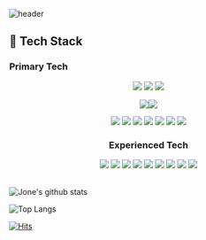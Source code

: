 <!--
**Jone4865/Jone4865** is a ✨ _special_ ✨ repository because its `README.md` (this file) appears on your GitHub profile.

Here are some ideas to get you started:

- 🔭 I’m currently working on ...
- 🌱 I’m currently learning ...
- 👯 I’m looking to collaborate on ...
- 🤔 I’m looking for help with ...
- 💬 Ask me about ...
- 📫 How to reach me: ...
- 😄 Pronouns: ...
- ⚡ Fun fact: ...
-->
![header](https://capsule-render.vercel.app/api?type=wave&color=auto&height=300&section=header&text=Jone's%20Github&fontSize=90)

## 🔖 Tech Stack
### Primary Tech
<center>
<div style="display: inline;">
<img src="https://img.shields.io/badge/sass-61DAFB?style=for-the-badge&logo=sass&logoColor=white">
<img src="https://img.shields.io/badge/apollographql-61DAFB?style=for-the-badge&logo=apollographql&logoColor=white">
<img src="https://img.shields.io/badge/antdesign-61DAFB?style=for-the-badge&logo=antdesign&logoColor=white">

<img src="https://img.shields.io/badge/nextdotjs-61DAFB?style=for-the-badge&logo=nextdotjs&logoColor=white"><img src="https://img.shields.io/badge/storybook-61DAFB?style=for-the-badge&logo=storybook&logoColor=white">


<img src="https://img.shields.io/badge/react-61DAFB?style=for-the-badge&logo=react&logoColor=white">
<img src="https://img.shields.io/badge/visualstudio-007acc?style=for-the-badge&logo=visualstudio&logoColor=white">
<img src="https://img.shields.io/badge/typescript-6236FF?style=for-the-badge&logo=typescript&logoColor=white">
<img src="https://img.shields.io/badge/styled_components-DB7093?style=for-the-badge&logo=styledcomponents&logoColor=white">
<img src="https://img.shields.io/badge/javascript-fbff14?style=for-the-badge&logo=javascript&logoColor=white">
<img src="https://img.shields.io/badge/github-181717?style=for-the-badge&logo=github&logoColor=white">
<img src="https://img.shields.io/badge/sourcetree-blue?style=for-the-badge&logo=sourcetree&logoColor=white">
</div>

### Experienced Tech
<div style="display: inline;">
<img src="https://img.shields.io/badge/axios-6236FF?style=for-the-badge&logo=axios&logoColor=white">
<img src="https://img.shields.io/badge/socket.io-gray?style=for-the-badge&logo=socket.io&logoColor=white"/>
<img src="https://img.shields.io/badge/amazonAWS-F7DF1E?style=for-the-badge&logo=amazonAWS&logoColor=black">
<img src="https://img.shields.io/badge/ReactHookForm-b23838?style=for-the-badge&logo=ReactHookForm&logoColor=white"/>
<img src="https://img.shields.io/badge/redux_toolkit-764ABC?style=for-the-badge&logo=redux&logoColor=white">
<img src="https://img.shields.io/badge/dotenv-3b0707aa?style=for-the-badge&logo=dotenv&logoColor=CC6699"/>
<img src="https://img.shields.io/badge/Json-green?style=for-the-badge&logo=Json&logoColor=CC6699"/>
<img src="https://img.shields.io/badge/html5-red?style=for-the-badge&logo=html5&logoColor=white">
<img src="https://img.shields.io/badge/python-4314ff?style=for-the-badge&logo=python&logoColor=white">

</div>
</center>
<br>

![Jone's github stats](https://github-readme-stats.vercel.app/api?username=Jone4865&show_icons=true&count_private=true&bg_color=30,96a5e2b7,e29696b7&text_color=ffffff&title_color=ffffff&icon_color=ffffff)

![Top Langs](https://github-readme-stats.vercel.app/api/top-langs/?username=Jone4865&layout=compact&bg_color=30,96a5e2b7,e29696b7&text_color=ffffff&title_color=ffffff&icon_color=ffffff)

[![Hits](https://hits.seeyoufarm.com/api/count/incr/badge.svg?url=https%3A%2F%2Fgithub.com%2FJone4865%2Fhit-counter&count_bg=%23F6E458&title_bg=%23555555&icon=awesomelists.svg&icon_color=%23E7E7E7&title=hits&edge_flat=false)](https://hits.seeyoufarm.com)
